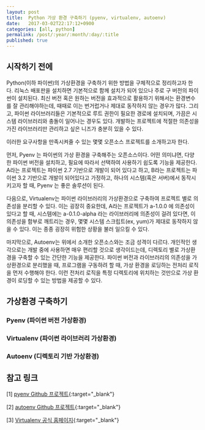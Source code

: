 ```yaml
---
layout: post
title:  Python 가상 환경 구축하기 (pyenv, virtualenv, autoenv)
date:   2017-03-02T22:17:12+0900
categories: [all, python]
permalink: /post/:year/:month/:day/:title
published: true
---
```


## 시작하기 전에

Python(이하 파이썬)의 가상환경을 구축하기 위한 방법을 구체적으로 정리하고자 한다. 리눅스 배포판을 설치하면 기본적으로 함께 설치가 되어 있으나 주로 구 버전의 파이썬이 설치된다. 최신 버전 혹은 원하는 버전을 효과적으로 활용하기 위해서는 환경변수를 잘 관리해야하는데, 때때로 이는 번거럽거나 제대로 동작하지 않는 경우가 많다. 그리고, 파이썬 라이브러리들은 기본적으로 루트 권한이 필요한 경로에 설치되며, 가끔은 시스템 라이브러리와 충돌이 일어나는 경우도 있다. 개발하는 프로젝트에 적절한 의존성을 가진 라이브러리만 관리하고 싶은 니즈가 충분히 있을 수 있다.

이러한 요구사항을 만족시켜줄 수 있는 몇몇 오픈소스 프로젝트를 소개하고자 한다.

먼저, Pyenv 는 파이썬의 가상 환경을 구축해주는 오픈소스이다. 어떤 의미냐면, 다양한 파이썬 버전을 설치하고, 필요에 따라서 선택하여 사용하기 쉽도록 기능을 제공한다. A라는 프로젝트는 파이썬 2.7 기반으로 개발이 되어 있다고 하고, B라는 프로젝트는 파이썬 3.2 기반으로 개발이 되어있다고 가정하고, 하나의 시스템(혹은 서버)에서 동작시키고자 할 때, Pyenv 는 좋은 솔루션이 된다.

다음으로, Virtualenv는 파이썬 라이브러리의 가상환경으로 구축하여 프로젝트 별로 의존성을 분리할 수 있다. 이는 굉장히 중요한데, A라는 프로젝트가 a-1.0.0 에 의존성이 있다고 할 때, 시스템에는 a-0.1.0-alpha 라는 라이브러리에 의존성이 걸려 있다면, 이 의존성을 함부로 깨트리는 경우, 몇몇 시스템 스크립트(ex, yum)가 제대로 동작하지 않을 수 있다. 이는 종종 굉장히 위험한 상황을 불러 일으킬 수 있다.

마지막으로, Autoenv는 위에서 소개한 오픈소스와는 조금 성격이 다르다. 개인적인 생각으로는 개발 중에 사용하면 매우 편리할 것으로 생각이드는데, 디렉토리 별로 가상환경을 구축할 수 있는 간단한 기능을 제공한다. 파이썬 버전과 라이브러리의 의존성을 가상환경으로 분리했을 때, 프로그램을 구동하려 할 때, 가상 환경을 로딩하는 전처리 로직을 먼저 수행해야 한다. 이런 전처리 로직을 특정 디렉토리에 위치하는 것만으로 가상 환경이 로딩할 수 있는 방법을 제공할 수 있다.

## 가상환경 구축하기

### Pyenv (파이썬 버전 가상환경)

### Virtualenv (파이썬 라이브러리 가상환경)

### Autoenv (디렉토리 기반 가상환경)

## 참고 링크

[1] [pyenv Github 프로젝트](https://github.com/yyuu/pyenv){:target="_blank"}

[2] [autoenv Github 프로젝트](https://github.com/kennethreitz/autoenv){:target="_blank"}

[3] [Virtualenv 공식 홈페이지](https://virtualenv.pypa.io/en/stable/){:target="_blank"}
